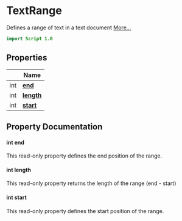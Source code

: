 # TextRange

Defines a range of text in a text document [More...](#detailed-description)

```qml
import Script 1.0
```

## Properties

| | Name |
|-|-|
|int|**[end](#end)**|
|int|**[length](#length)**|
|int|**[start](#start)**|

## Property Documentation

#### <a name="end"></a>int **end**

This read-only property defines the end position of the range.

#### <a name="length"></a>int **length**

This read-only property returns the length of the range (end - start)

#### <a name="start"></a>int **start**

This read-only property defines the start position of the range.
